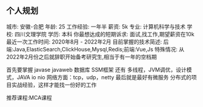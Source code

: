 ## 个人规划

城市: 安徽-合肥
年龄: 25
工作经验: 一年半 
薪资: 5k
专业: 计算机科学与技术
学校: 四川文理学院
学历: 本科 
你最想达成的短期诉求: 面试,找工作,期望薪资在10k
最近一次工作时间: 2020年8月 - 2022年2月
目前掌握的技术简述: 后端:Java,ElasticSearch,ClickHouse,Mysql,Redis;前端:Vue,Js
特殊情况: 从2022年2月份之后就辞职开始备考研究生,相当于有一年的空档期

首先要掌握 javase javaweb 数据库 SSM框架 
还有 多线程，JVM调优，设计模式，JAVA io nio
网络方面：tcp，udp，netty
最后就是最好有微服务 分布式的项目实战经验，这样才能找一份好的工作 

推荐课程:MCA课程
